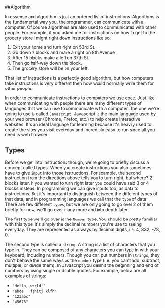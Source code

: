 ##Algorithm


In essense and algorithm is just an ordered list of instructions. Algorithms is the fundamental way you, the programmer, can communicate with a computer.  Of course algorithms are also used to communicated with other people.  For example, if you asked me for instructions on how to get to the grocery store I might right down instructions like so:

  1. Exit your home and turn right on 53rd St.
  2. Go down 2 blocks and make a right on 8th Avenue
  3. After 15 blocks make a left on 37th St.
  4. Then go half-way down the block.
  5. The grocery store will be on your left.

That list of instructions is a perfectly good algorithm, but how computers take instructions is very different then how would normally write them for other people.

In order to communicate instructions to computers we use code.  Just like when communicating with people there are many different types of languages that we can use to communicate with a computer.  The one we're going to use is called `Javascript`.  Javascript is the main language used by your web browser (Chrome, Firefox, etc.) to help create interactive websites.  It's an ideal language for learning because it's heavily used to create the sites you visit everyday and incredibly easy to run since all you need is web browser.

## Types

Before we get into instructions though, we're going to briefly discuss a concept called types.  When you create instructions you also sometimes have to give `input` into those instructions.  For example, the second instruction from the directions above tells you to turn right, but where?  2 blocks later.  If you wanted to turn right later you could have said 3 or 4 blocks instead.  In programming we can give inputs too, as data to instructions.  But it's important to distinguish between the different types of that data, and in programming languages we call that the `type` of data.  There are few different `types`, but we are only going to go over 2 of them briefly for now, we'll go over many more and into depth later.

The first type we'll go over is the `Number` type.  You should be pretty familiar with this type, it's simply the decimal numbers you're use to seeing everyday.  They are represented as always by decimal digits, i.e. 4, 832, -78, 0.

The second type is called a `string`.  A string is a list of characters that you type in.  They can be composed of any characters you can type in with your keyboard, including numbers.  Though you can put numbers in `strings`, they don't behave the same ways as the `number` type (i.e. you can't add, subtract, multiple, or divide them).  In Javascript you delimit the beginning and end of numbers by using single or double quotes.  For example, below are all examples of strings:

  * `"Hello, world!"`
  * `"abde   fghitj klfh"`
  * `"123abc"`
  * `"45678"`

